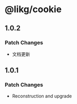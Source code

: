 # @likg/cookie

## 1.0.2

### Patch Changes

- 文档更新

## 1.0.1

### Patch Changes

- Reconstruction and upgrade
